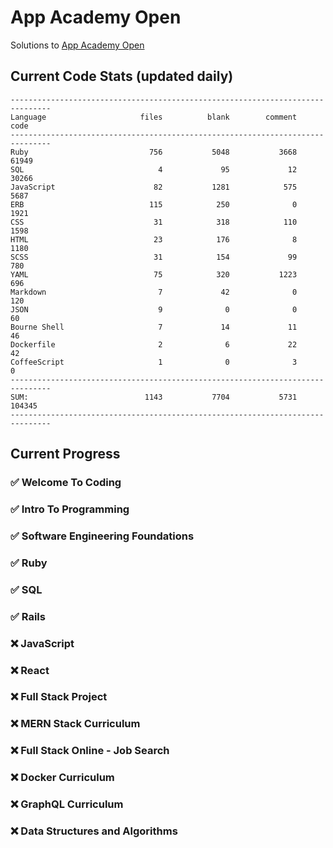 # App Academy Open
Solutions to [App Academy Open](https://open.appacademy.io)

## Current Code Stats (updated daily)

```
-------------------------------------------------------------------------------
Language                     files          blank        comment           code
-------------------------------------------------------------------------------
Ruby                           756           5048           3668          61949
SQL                              4             95             12          30266
JavaScript                      82           1281            575           5687
ERB                            115            250              0           1921
CSS                             31            318            110           1598
HTML                            23            176              8           1180
SCSS                            31            154             99            780
YAML                            75            320           1223            696
Markdown                         7             42              0            120
JSON                             9              0              0             60
Bourne Shell                     7             14             11             46
Dockerfile                       2              6             22             42
CoffeeScript                     1              0              3              0
-------------------------------------------------------------------------------
SUM:                          1143           7704           5731         104345
-------------------------------------------------------------------------------
```

## Current Progress

### ✅ Welcome To Coding
### ✅ Intro To Programming
### ✅ Software Engineering Foundations
### ✅ Ruby
### ✅ SQL
### ✅ Rails
### ❌ JavaScript
### ❌ React
### ❌ Full Stack Project
### ❌ MERN Stack Curriculum
### ❌ Full Stack Online - Job Search
### ❌ Docker Curriculum
### ❌ GraphQL Curriculum
### ❌ Data Structures and Algorithms
